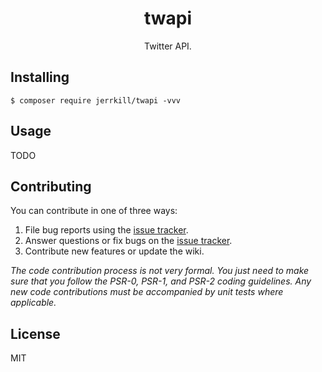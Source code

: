 <h1 align="center"> twapi </h1>

<p align="center"> Twitter API.</p>


## Installing

```shell
$ composer require jerrkill/twapi -vvv
```

## Usage

TODO

## Contributing

You can contribute in one of three ways:

1. File bug reports using the [issue tracker](https://github.com/jerrkill/twapi/issues).
2. Answer questions or fix bugs on the [issue tracker](https://github.com/jerrkill/twapi/issues).
3. Contribute new features or update the wiki.

_The code contribution process is not very formal. You just need to make sure that you follow the PSR-0, PSR-1, and PSR-2 coding guidelines. Any new code contributions must be accompanied by unit tests where applicable._

## License

MIT